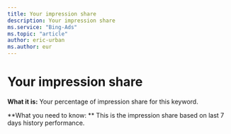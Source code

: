 ```yaml
---
title: Your impression share
description: Your impression share
ms.service: "Bing-Ads"
ms.topic: "article"
author: eric-urban
ms.author: eur
---
```


# Your impression share

**What it is:**    Your percentage of impression share for this keyword.

**What you need to know: **    This is the impression share based on last 7 days history performance.


